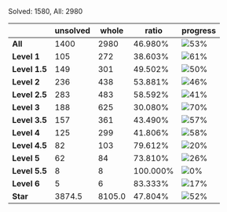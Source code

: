 Solved: 1580, All: 2980

| |unsolved|whole|ratio|progress|
|----|----|----|----|----|
|**All**| 1400 | 2980 | 46.980%| ![53%](https://progress-bar.xyz/53?title=All) |
|**Level 1**| 105 | 272 | 38.603%| ![61%](https://progress-bar.xyz/61?title=All) |
|**Level 1.5**| 149 | 301 | 49.502%| ![50%](https://progress-bar.xyz/50?title=All) |
|**Level 2**| 236 | 438 | 53.881%| ![46%](https://progress-bar.xyz/46?title=All) |
|**Level 2.5**| 283 | 483 | 58.592%| ![41%](https://progress-bar.xyz/41?title=All) |
|**Level 3**| 188 | 625 | 30.080%| ![70%](https://progress-bar.xyz/70?title=All) |
|**Level 3.5**| 157 | 361 | 43.490%| ![57%](https://progress-bar.xyz/57?title=All) |
|**Level 4**| 125 | 299 | 41.806%| ![58%](https://progress-bar.xyz/58?title=All) |
|**Level 4.5**| 82 | 103 | 79.612%| ![20%](https://progress-bar.xyz/20?title=All) |
|**Level 5**| 62 | 84 | 73.810%| ![26%](https://progress-bar.xyz/26?title=All) |
|**Level 5.5**| 8 | 8 | 100.000%| ![0%](https://progress-bar.xyz/0?title=All) |
|**Level 6**| 5 | 6 | 83.333%| ![17%](https://progress-bar.xyz/17?title=All) |
|**Star**|3874.5 | 8105.0 |47.804%| ![52%](https://progress-bar.xyz/52?title=All) |
